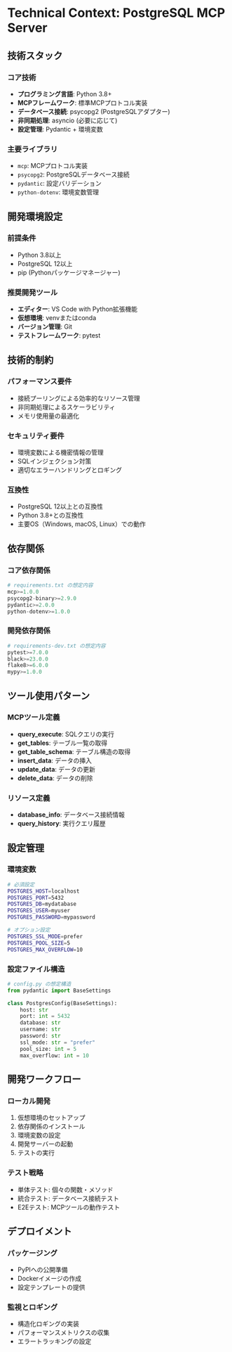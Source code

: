 # Technical Context: PostgreSQL MCP Server

## 技術スタック

### コア技術
- **プログラミング言語**: Python 3.8+
- **MCPフレームワーク**: 標準MCPプロトコル実装
- **データベース接続**: psycopg2 (PostgreSQLアダプター)
- **非同期処理**: asyncio (必要に応じて)
- **設定管理**: Pydantic + 環境変数

### 主要ライブラリ
- `mcp`: MCPプロトコル実装
- `psycopg2`: PostgreSQLデータベース接続
- `pydantic`: 設定バリデーション
- `python-dotenv`: 環境変数管理

## 開発環境設定

### 前提条件
- Python 3.8以上
- PostgreSQL 12以上
- pip (Pythonパッケージマネージャー)

### 推奨開発ツール
- **エディター**: VS Code with Python拡張機能
- **仮想環境**: venvまたはconda
- **バージョン管理**: Git
- **テストフレームワーク**: pytest

## 技術的制約

### パフォーマンス要件
- 接続プーリングによる効率的なリソース管理
- 非同期処理によるスケーラビリティ
- メモリ使用量の最適化

### セキュリティ要件
- 環境変数による機密情報の管理
- SQLインジェクション対策
- 適切なエラーハンドリングとロギング

### 互換性
- PostgreSQL 12以上との互換性
- Python 3.8+との互換性
- 主要OS（Windows, macOS, Linux）での動作

## 依存関係

### コア依存関係
```python
# requirements.txt の想定内容
mcp>=1.0.0
psycopg2-binary>=2.9.0
pydantic>=2.0.0
python-dotenv>=1.0.0
```

### 開発依存関係
```python
# requirements-dev.txt の想定内容
pytest>=7.0.0
black>=23.0.0
flake8>=6.0.0
mypy>=1.0.0
```

## ツール使用パターン

### MCPツール定義
- **query_execute**: SQLクエリの実行
- **get_tables**: テーブル一覧の取得
- **get_table_schema**: テーブル構造の取得
- **insert_data**: データの挿入
- **update_data**: データの更新
- **delete_data**: データの削除

### リソース定義
- **database_info**: データベース接続情報
- **query_history**: 実行クエリ履歴

## 設定管理

### 環境変数
```bash
# 必須設定
POSTGRES_HOST=localhost
POSTGRES_PORT=5432
POSTGRES_DB=mydatabase
POSTGRES_USER=myuser
POSTGRES_PASSWORD=mypassword

# オプション設定
POSTGRES_SSL_MODE=prefer
POSTGRES_POOL_SIZE=5
POSTGRES_MAX_OVERFLOW=10
```

### 設定ファイル構造
```python
# config.py の想定構造
from pydantic import BaseSettings

class PostgresConfig(BaseSettings):
    host: str
    port: int = 5432
    database: str
    username: str
    password: str
    ssl_mode: str = "prefer"
    pool_size: int = 5
    max_overflow: int = 10
```

## 開発ワークフロー

### ローカル開発
1. 仮想環境のセットアップ
2. 依存関係のインストール
3. 環境変数の設定
4. 開発サーバーの起動
5. テストの実行

### テスト戦略
- 単体テスト: 個々の関数・メソッド
- 統合テスト: データベース接続テスト
- E2Eテスト: MCPツールの動作テスト

## デプロイメント

### パッケージング
- PyPIへの公開準備
- Dockerイメージの作成
- 設定テンプレートの提供

### 監視とロギング
- 構造化ロギングの実装
- パフォーマンスメトリクスの収集
- エラートラッキングの設定
